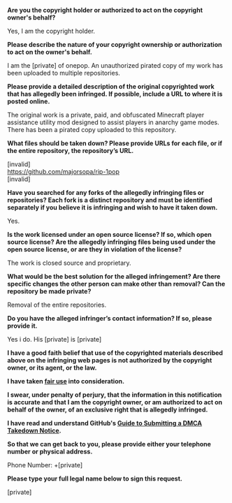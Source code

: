 **Are you the copyright holder or authorized to act on the copyright owner's behalf?**

Yes, I am the copyright holder.

**Please describe the nature of your copyright ownership or authorization to act on the owner's behalf.**

I am the [private] of onepop. An unauthorized pirated copy of my work has been uploaded to multiple repositories.

**Please provide a detailed description of the original copyrighted work that has allegedly been infringed. If possible, include a URL to where it is posted online.**

The original work is a private, paid, and obfuscated Minecraft player assistance utility mod designed to assist players in anarchy game modes. There has been a pirated copy uploaded to this repository.

**What files should be taken down? Please provide URLs for each file, or if the entire repository, the repository’s URL.**

[invalid]  
https://github.com/majorsopa/rip-1pop  
[invalid]

**Have you searched for any forks of the allegedly infringing files or repositories? Each fork is a distinct repository and must be identified separately if you believe it is infringing and wish to have it taken down.**

Yes.

**Is the work licensed under an open source license? If so, which open source license? Are the allegedly infringing files being used under the open source license, or are they in violation of the license?**

The work is closed source and proprietary.

**What would be the best solution for the alleged infringement? Are there specific changes the other person can make other than removal? Can the repository be made private?**

Removal of the entire repositories.

**Do you have the alleged infringer’s contact information? If so, please provide it.**

Yes i do. His [private] is [private]

**I have a good faith belief that use of the copyrighted materials described above on the infringing web pages is not authorized by the copyright owner, or its agent, or the law.**

**I have taken <a href="https://www.lumendatabase.org/topics/22">fair use</a> into consideration.**

**I swear, under penalty of perjury, that the information in this notification is accurate and that I am the copyright owner, or am authorized to act on behalf of the owner, of an exclusive right that is allegedly infringed.**

**I have read and understand GitHub's <a href="https://docs.github.com/articles/guide-to-submitting-a-dmca-takedown-notice/">Guide to Submitting a DMCA Takedown Notice</a>.**

**So that we can get back to you, please provide either your telephone number or physical address.**

Phone Number: +[private]

**Please type your full legal name below to sign this request.**

[private]
